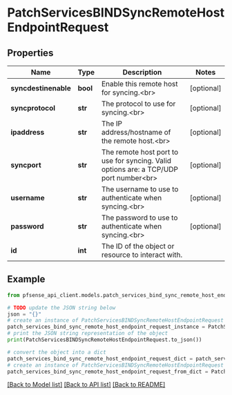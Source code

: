 # PatchServicesBINDSyncRemoteHostEndpointRequest


## Properties

Name | Type | Description | Notes
------------ | ------------- | ------------- | -------------
**syncdestinenable** | **bool** | Enable this remote host for syncing.&lt;br&gt; | [optional] 
**syncprotocol** | **str** | The protocol to use for syncing.&lt;br&gt; | [optional] 
**ipaddress** | **str** | The IP address/hostname of the remote host.&lt;br&gt; | [optional] 
**syncport** | **str** | The remote host port to use for syncing. Valid options are: a TCP/UDP port number&lt;br&gt; | [optional] 
**username** | **str** | The username to use to authenticate when syncing.&lt;br&gt; | [optional] 
**password** | **str** | The password to use to authenticate when syncing.&lt;br&gt; | [optional] 
**id** | **int** | The ID of the object or resource to interact with. | 

## Example

```python
from pfsense_api_client.models.patch_services_bind_sync_remote_host_endpoint_request import PatchServicesBINDSyncRemoteHostEndpointRequest

# TODO update the JSON string below
json = "{}"
# create an instance of PatchServicesBINDSyncRemoteHostEndpointRequest from a JSON string
patch_services_bind_sync_remote_host_endpoint_request_instance = PatchServicesBINDSyncRemoteHostEndpointRequest.from_json(json)
# print the JSON string representation of the object
print(PatchServicesBINDSyncRemoteHostEndpointRequest.to_json())

# convert the object into a dict
patch_services_bind_sync_remote_host_endpoint_request_dict = patch_services_bind_sync_remote_host_endpoint_request_instance.to_dict()
# create an instance of PatchServicesBINDSyncRemoteHostEndpointRequest from a dict
patch_services_bind_sync_remote_host_endpoint_request_from_dict = PatchServicesBINDSyncRemoteHostEndpointRequest.from_dict(patch_services_bind_sync_remote_host_endpoint_request_dict)
```
[[Back to Model list]](../README.md#documentation-for-models) [[Back to API list]](../README.md#documentation-for-api-endpoints) [[Back to README]](../README.md)


